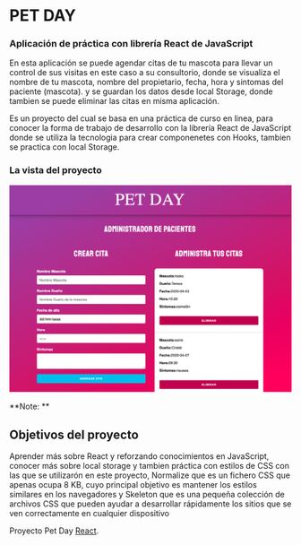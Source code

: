 # PET DAY 

### Aplicación de práctica con librería React de JavaScript

En esta aplicación se puede agendar citas de tu mascota para llevar un control de sus visitas en este caso a su consultorio, donde se visualiza el nombre de tu mascota, nombre del propietario, fecha, hora y sintomas del paciente (mascota).
y se guardan los datos desde local Storage, donde tambien se puede eliminar las citas en misma aplicación.

Es un proyecto del cual se basa en una práctica de curso en linea, para conocer la forma de trabajo de desarrollo con la librería React de JavaScript donde se utiliza la tecnologia para crear componenetes con Hooks, tambien se practica con local Storage.


### La vista del proyecto

![Alt text](https://github.com/TeresaC21/Pet-day/blob/master/public/cp-app.png "vista pagina")

**Note:  **


## Objetivos del proyecto

Aprender más sobre React y reforzando conocimientos en JavaScript, conocer más sobre local storage y tambien práctica con estilos de CSS con las que se utilizarón en este proyecto, Normalize que es un fichero CSS que apenas ocupa 8 KB,  cuyo principal objetivo es mantener los estilos similares en los navegadores y Skeleton que es una pequeña colección de archivos CSS que pueden ayudar a desarrollar rápidamente los sitios que se ven correctamente en cualquier dispositivo

 Proyecto Pet Day [React](https://).


